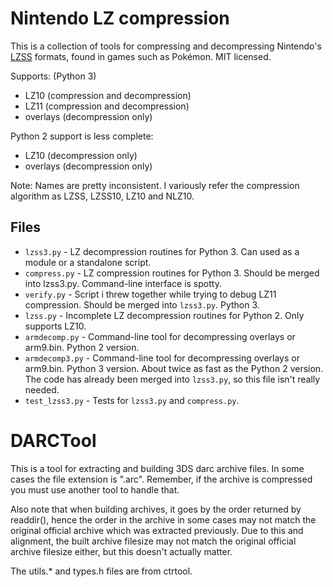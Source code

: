 Nintendo LZ compression
=======================

This is a collection of tools for compressing and decompressing Nintendo's [LZSS][] formats, found in games such as Pokémon. MIT licensed.

[LZSS]: http://en.wikipedia.org/wiki/Lempel%E2%80%93Ziv%E2%80%93Storer%E2%80%93Szymanski

Supports: (Python 3)

* LZ10 (compression and decompression)
* LZ11 (compression and decompression)
* overlays (decompression only)

Python 2 support is less complete:

* LZ10 (decompression only)
* overlays (decompression only)


Note: Names are pretty inconsistent. I variously refer the compression algorithm as LZSS, LZSS10, LZ10 and NLZ10.

Files
-----

* `lzss3.py` - LZ decompression routines for Python 3. Can used as a module or a standalone script.
* `compress.py` - LZ compression routines for Python 3. Should be merged into lzss3.py. Command-line interface is spotty.
* `verify.py` - Script i threw together while trying to debug LZ11 compression. Should be merged into `lzss3.py`. Python 3.
* `lzss.py` - Incomplete LZ decompression routines for Python 2. Only supports LZ10.
* `armdecomp.py` - Command-line tool for decompressing overlays or arm9.bin. Python 2 version.
* `armdecomp3.py` - Command-line tool for decompressing overlays or arm9.bin. Python 3 version. About twice as fast as the Python 2 version. The code has already been merged into `lzss3.py`, so this file isn't really needed.
* `test_lzss3.py` - Tests for `lzss3.py` and `compress.py`.

DARCTool
========
This is a tool for extracting and building 3DS darc archive files. In some cases the file extension is ".arc". Remember, if the archive is compressed you must use another tool to handle that.  

Also note that when building archives, it goes by the order returned by readdir(), hence the order in the archive in some cases may not match the original official archive which was extracted previously. Due to this and alignment, the built archive filesize may not match the original official archive filesize either, but this doesn't actually matter.  

The utils.* and types.h files are from ctrtool.

